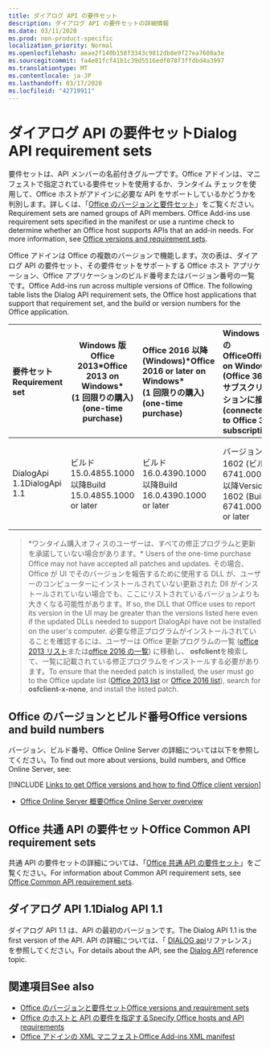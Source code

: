 ```yaml
---
title: ダイアログ API の要件セット
description: ダイアログ API の要件セットの詳細情報
ms.date: 03/11/2020
ms.prod: non-product-specific
localization_priority: Normal
ms.openlocfilehash: aeae2f140b158f3343c9812db8e9f27ea7608a3e
ms.sourcegitcommit: fa4e81fcf41b1c39d5516edf078f3ffdbd4a3997
ms.translationtype: MT
ms.contentlocale: ja-JP
ms.lasthandoff: 03/17/2020
ms.locfileid: "42719911"
---
```

# <a name="dialog-api-requirement-sets"></a><span data-ttu-id="0692b-103">ダイアログ API の要件セット</span><span class="sxs-lookup"><span data-stu-id="0692b-103">Dialog API requirement sets</span></span>

<span data-ttu-id="0692b-p101">要件セットは、API メンバーの名前付きグループです。Office アドインは、マニフェストで指定されている要件セットを使用するか、ランタイム チェックを使用して、Office ホストがアドインに必要な API をサポートしているかどうかを判別します。詳しくは、「[Office のバージョンと要件セット](../../develop/office-versions-and-requirement-sets.md)」をご覧ください。</span><span class="sxs-lookup"><span data-stu-id="0692b-p101">Requirement sets are named groups of API members. Office Add-ins use requirement sets specified in the manifest or use a runtime check to determine whether an Office host supports APIs that an add-in needs. For more information, see [Office versions and requirement sets](../../develop/office-versions-and-requirement-sets.md).</span></span>

<span data-ttu-id="0692b-p102">Office アドインは Office の複数のバージョンで機能します。次の表は、ダイアログ API の要件セット、その要件セットをサポートする Office ホスト アプリケーション、Office アプリケーションのビルド番号またはバージョン番号の一覧です。</span><span class="sxs-lookup"><span data-stu-id="0692b-p102">Office Add-ins run across multiple versions of Office. The following table lists the Dialog API requirement sets, the Office host applications that support that requirement set, and the build or version numbers for the Office application.</span></span>

|  <span data-ttu-id="0692b-109">要件セット</span><span class="sxs-lookup"><span data-stu-id="0692b-109">Requirement set</span></span>  | <span data-ttu-id="0692b-110">Windows 版 Office 2013\*</span><span class="sxs-lookup"><span data-stu-id="0692b-110">Office 2013 on Windows\*</span></span><br><span data-ttu-id="0692b-111">(1 回限りの購入)</span><span class="sxs-lookup"><span data-stu-id="0692b-111">(one-time purchase)</span></span> | <span data-ttu-id="0692b-112">Office 2016 以降 (Windows)\*</span><span class="sxs-lookup"><span data-stu-id="0692b-112">Office 2016 or later on Windows\*</span></span><br><span data-ttu-id="0692b-113">(1 回限りの購入)</span><span class="sxs-lookup"><span data-stu-id="0692b-113">(one-time purchase)</span></span>   | <span data-ttu-id="0692b-114">Windows での Office</span><span class="sxs-lookup"><span data-stu-id="0692b-114">Office on Windows</span></span><br><span data-ttu-id="0692b-115">(Office 365 サブスクリプションに接続)</span><span class="sxs-lookup"><span data-stu-id="0692b-115">(connected to Office 365 subscription)</span></span> |  <span data-ttu-id="0692b-116">Office on iPad</span><span class="sxs-lookup"><span data-stu-id="0692b-116">Office on iPad</span></span><br><span data-ttu-id="0692b-117">(Office 365 サブスクリプションに接続)</span><span class="sxs-lookup"><span data-stu-id="0692b-117">(connected to Office 365 subscription)</span></span>  |  <span data-ttu-id="0692b-118">Office on Mac</span><span class="sxs-lookup"><span data-stu-id="0692b-118">Office on Mac</span></span><br><span data-ttu-id="0692b-119">(Office 365 サブスクリプションに接続)</span><span class="sxs-lookup"><span data-stu-id="0692b-119">(connected to Office 365 subscription)</span></span>  | <span data-ttu-id="0692b-120">Office on the web</span><span class="sxs-lookup"><span data-stu-id="0692b-120">Office on the web</span></span>  |  <span data-ttu-id="0692b-121">Office Online Server</span><span class="sxs-lookup"><span data-stu-id="0692b-121">Office Online Server</span></span>  |
|:-----|-----|:-----|:-----|:-----|:-----|:-----|:-----|
| <span data-ttu-id="0692b-122">DialogApi 1.1</span><span class="sxs-lookup"><span data-stu-id="0692b-122">DialogApi 1.1</span></span>  | <span data-ttu-id="0692b-123">ビルド 15.0.4855.1000 以降</span><span class="sxs-lookup"><span data-stu-id="0692b-123">Build 15.0.4855.1000 or later</span></span> | <span data-ttu-id="0692b-124">ビルド 16.0.4390.1000 以降</span><span class="sxs-lookup"><span data-stu-id="0692b-124">Build 16.0.4390.1000 or later</span></span> | <span data-ttu-id="0692b-125">バージョン 1602 (ビルド 6741.0000) 以降</span><span class="sxs-lookup"><span data-stu-id="0692b-125">Version 1602 (Build 6741.0000) or later</span></span> | <span data-ttu-id="0692b-126">1.22 以降</span><span class="sxs-lookup"><span data-stu-id="0692b-126">1.22 or later</span></span> | <span data-ttu-id="0692b-127">15.20 以降</span><span class="sxs-lookup"><span data-stu-id="0692b-127">15.20 or later</span></span>| <span data-ttu-id="0692b-128">2017 年 1 月</span><span class="sxs-lookup"><span data-stu-id="0692b-128">January 2017</span></span> | <span data-ttu-id="0692b-129">バージョン 1608 (ビルド 7601.6800) 以降</span><span class="sxs-lookup"><span data-stu-id="0692b-129">Version 1608 (Build 7601.6800) or later</span></span>|

><span data-ttu-id="0692b-130">\*ワンタイム購入オフィスのユーザーは、すべての修正プログラムと更新を承諾していない場合があります。</span><span class="sxs-lookup"><span data-stu-id="0692b-130">\* Users of the one-time purchase Office may not have accepted all patches and updates.</span></span> <span data-ttu-id="0692b-131">その場合、Office が UI でそのバージョンを報告するために使用する DLL が、ユーザーのコンピューターにインストールされていない更新された Dll がインストールされていない場合でも、ここにリストされているバージョンよりも大きくなる可能性があります。</span><span class="sxs-lookup"><span data-stu-id="0692b-131">If so, the DLL that Office uses to report its version in the UI may be greater than the versions listed here even if the updated DLLs needed to support DialogApi have not be installed on the user's computer.</span></span> <span data-ttu-id="0692b-132">必要な修正プログラムがインストールされていることを確認するには、ユーザーは Office 更新プログラムの一覧 ([office 2013 リスト](/officeupdates/msp-files-office-2013)または[office 2016 の一覧](/officeupdates/msp-files-office-2016)) に移動し、 **osfclient**を検索して、一覧に記載されている修正プログラムをインストールする必要があります。</span><span class="sxs-lookup"><span data-stu-id="0692b-132">To ensure that the needed patch is installed, the user must go to the Office update list ([Office 2013 list](/officeupdates/msp-files-office-2013) or [Office 2016 list](/officeupdates/msp-files-office-2016)), search for **osfclient-x-none**, and install the listed patch.</span></span>

## <a name="office-versions-and-build-numbers"></a><span data-ttu-id="0692b-133">Office のバージョンとビルド番号</span><span class="sxs-lookup"><span data-stu-id="0692b-133">Office versions and build numbers</span></span>

<span data-ttu-id="0692b-134">バージョン、ビルド番号、Office Online Server の詳細については以下を参照してください。</span><span class="sxs-lookup"><span data-stu-id="0692b-134">To find out more about versions, build numbers, and Office Online Server, see:</span></span>

[!INCLUDE [Links to get Office versions and how to find Office client version](../../includes/links-get-office-versions-builds.md)]
- [<span data-ttu-id="0692b-135">Office Online Server 概要</span><span class="sxs-lookup"><span data-stu-id="0692b-135">Office Online Server overview</span></span>](/officeonlineserver/office-online-server-overview)

## <a name="office-common-api-requirement-sets"></a><span data-ttu-id="0692b-136">Office 共通 API の要件セット</span><span class="sxs-lookup"><span data-stu-id="0692b-136">Office Common API requirement sets</span></span>

<span data-ttu-id="0692b-137">共通 API の要件セットの詳細については、「[Office 共通 API の要件セット](office-add-in-requirement-sets.md)」をご覧ください。</span><span class="sxs-lookup"><span data-stu-id="0692b-137">For information about Common API requirement sets, see [Office Common API requirement sets](office-add-in-requirement-sets.md).</span></span>

## <a name="dialog-api-11"></a><span data-ttu-id="0692b-138">ダイアログ API 1.1</span><span class="sxs-lookup"><span data-stu-id="0692b-138">Dialog API 1.1</span></span>

<span data-ttu-id="0692b-139">ダイアログ API 1.1 は、API の最初のバージョンです。</span><span class="sxs-lookup"><span data-stu-id="0692b-139">The Dialog API 1.1 is the first version of the API.</span></span> <span data-ttu-id="0692b-140">API の詳細については、「 [DIALOG api](/javascript/api/office/office.ui)リファレンス」を参照してください。</span><span class="sxs-lookup"><span data-stu-id="0692b-140">For details about the API, see the [Dialog API](/javascript/api/office/office.ui) reference topic.</span></span>

## <a name="see-also"></a><span data-ttu-id="0692b-141">関連項目</span><span class="sxs-lookup"><span data-stu-id="0692b-141">See also</span></span>

- [<span data-ttu-id="0692b-142">Office のバージョンと要件セット</span><span class="sxs-lookup"><span data-stu-id="0692b-142">Office versions and requirement sets</span></span>](../../develop/office-versions-and-requirement-sets.md)
- [<span data-ttu-id="0692b-143">Office のホストと API の要件を指定する</span><span class="sxs-lookup"><span data-stu-id="0692b-143">Specify Office hosts and API requirements</span></span>](../../develop/specify-office-hosts-and-api-requirements.md)
- [<span data-ttu-id="0692b-144">Office アドインの XML マニフェスト</span><span class="sxs-lookup"><span data-stu-id="0692b-144">Office Add-ins XML manifest</span></span>](../../develop/add-in-manifests.md)
